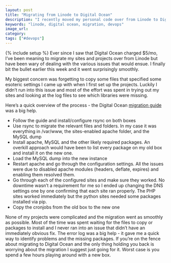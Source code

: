 ```yaml
---
layout: post
title: "Migrating from Linode to Digital Ocean"
description: "I recently moved my personal code over from Linode to Digital Ocean. I was hesitant at first and worried about the migration but it went as smoothly as possible."
keywords: "linode, digital ocean, migration, devops"
image_url:
category:
tags: ["#devops"]
---
```

{% include setup %}
Ever since I saw that Digital Ocean charged $5/mo, I’ve been meaning to migrate my sites and projects over from Linode but have been wary of dealing with the various issues that would ensue. I finally bit the bullet earlier this week and it went surprisingly smoothly.

My biggest concern was forgetting to copy some files that specified some esoteric settings I came up with when I first set up the projects. Luckily I didn’t run into this issue and most of the effort was spent in trying out my sites and looking at the log files to see which libraries were missing.

Here’s a quick overview of the process - the Digital Ocean <a href="https://www.digitalocean.com/community/articles/migrate-your-current-vps-linode-rackspace-aws-ec2-to-digitalocean" target="_blank">migration guide</a> was a big help.

- Follow the guide and install/configure rsync on both boxes
- Use rsync to migrate the relevant files and folders. In my case it was everything in /var/www, the sites-enabled apache folder, and the MySQL dump
- Install apache, MySQL and the other likely required packages. An overkill approach would have been to list every package on my old box and install it on the new one.
- Load the MySQL dump into the new instance
- Restart apache and go through the configuration settings. All the issues were due to disabled apache modules (headers, deflate, expires) and enabling them resolved them.
- Go through each of the configured sites and make sure they worked. No downtime wasn’t a requirement for me so I ended up changing the DNS settings one by one confirming that each site ran properly. The PHP sites worked immediately but the python sites needed some packages installed via pip.
- Copy the cronjobs from the old box to the new one

None of my projects were complicated and the migration went as smoothly as possible. Most of the time was spent waiting for the files to copy or packages to install and I never ran into an issue that didn’t have an immediately obvious fix. The error log was a big help - it gave me a quick way to identify problems and the missing packages. If you’re on the fence about migrating to Digital Ocean and the only thing holding you back is worrying about the migration I suggest just going for it. Worst case is you spend a few hours playing around with a new box.